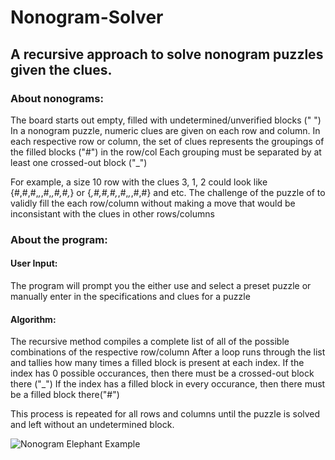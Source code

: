 # Nonogram-Solver

## A recursive approach to solve nonogram puzzles given the clues.

### About nonograms:
The board starts out empty, filled with undetermined/unverified blocks (" ")
In a nonogram puzzle, numeric clues are given on each row and column.
In each respective row or column, the set of clues represents the groupings of the filled blocks ("#") in the row/col
Each grouping must be separated by at least one crossed-out block ("_") 

For example, a size 10 row with the clues 3, 1, 2 could look like {#,#,#,_,_,#,_,#,#,_} or {_,#,#,#,_,#,_,_,#,#} and etc.
The challenge of the puzzle of to validly fill the each row/column without making a move that would be inconsistant with the clues in other rows/columns


### About the program:
#### User Input:
The program will prompt you the either use and select a preset puzzle or manually enter in the specifications and clues for a puzzle

#### Algorithm:
The recursive method compiles a complete list of all of the possible combinations of the respective row/column
After a loop runs through the list and tallies how many times a filled block is present at each index.
If the index has 0 possible occurances, then there must be a crossed-out block there ("_") 
If the index has a filled block in every occurance, then there must be a filled block there("#")

This process is repeated for all rows and columns until the puzzle is solved and left without an undetermined block.

![Nonogram Elephant Example](https://lh3.googleusercontent.com/proxy/WYYbSa7JFJq1wMaNw5gpSrRlTDq8Z8eChNVYX5GP0iM2UqphsZc9D_W_eqDSuuT-0aTJdYlGMkKCWnpxUee7tVtdHmeqeQ5r20FubF4jFkzCP5j3)
